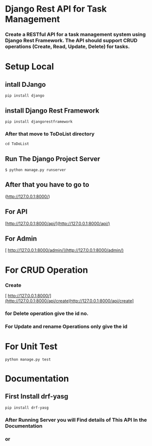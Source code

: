 # Django Rest API for Task Management 
### Create a RESTful API for a task management system using Django Rest Framework. The API should support CRUD operations (Create, Read, Update, Delete) for tasks.

# Setup Local 

## intall DJango
`pip install django`
## install Django Rest Framework
`pip install djangorestframework`

### After that move to ToDoList directory
`cd ToDoList`
## Run The Django Project Server
```shell
$ python manage.py runserver
```
## After that you have to go to 
(http://127.0.0.1:8000/)

## For API
[http://127.0.0.1:8000/api/](http://127.0.0.1:8000/api/)
## For Admin
[ http://127.0.0.1:8000/admin/](http://127.0.0.1:8000/admin/)

# For CRUD Operation

### Create
[ http://127.0.0.1:8000/](http://127.0.0.1:8000/api/create)http://127.0.0.1:8000/api/create]

### for Delete operation give the id no.
[](http://127.0.0.1:8000/api/delete/1)

### For Update and rename Operations only give the id
[](http://127.0.0.1:8000/api/1/)

# For Unit Test 
`python manage.py test`

# Documentation

## First Install drf-yasg
`pip install drf-yasg`

### After Running Server you will Find details of This API In the Documentation
[](http://127.0.0.1:8000/swagger/)
### or
[](http://127.0.0.1:8000/redoc/)
